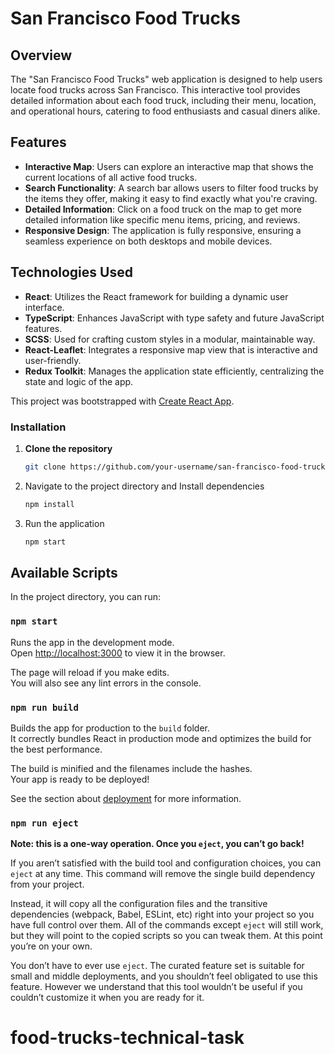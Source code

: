 # San Francisco Food Trucks

## Overview

The "San Francisco Food Trucks" web application is designed to help users locate food trucks across San Francisco. This interactive tool provides detailed information about each food truck, including their menu, location, and operational hours, catering to food enthusiasts and casual diners alike.

## Features

- **Interactive Map**: Users can explore an interactive map that shows the current locations of all active food trucks.
- **Search Functionality**: A search bar allows users to filter food trucks by the items they offer, making it easy to find exactly what you're craving.
- **Detailed Information**: Click on a food truck on the map to get more detailed information like specific menu items, pricing, and reviews.
- **Responsive Design**: The application is fully responsive, ensuring a seamless experience on both desktops and mobile devices.

## Technologies Used

- **React**: Utilizes the React framework for building a dynamic user interface.
- **TypeScript**: Enhances JavaScript with type safety and future JavaScript features.
- **SCSS**: Used for crafting custom styles in a modular, maintainable way.
- **React-Leaflet**: Integrates a responsive map view that is interactive and user-friendly.
- **Redux Toolkit**: Manages the application state efficiently, centralizing the state and logic of the app.


This project was bootstrapped with [Create React App](https://github.com/facebook/create-react-app).

### Installation

1. **Clone the repository**
   ```bash
   git clone https://github.com/your-username/san-francisco-food-trucks.git

2. Navigate to the project directory and Install dependencies
   ```bash
   npm install

3. Run the application
   ```bash
   npm start

## Available Scripts

In the project directory, you can run:

### `npm start`

Runs the app in the development mode.\
Open [http://localhost:3000](http://localhost:3000) to view it in the browser.

The page will reload if you make edits.\
You will also see any lint errors in the console.

### `npm run build`

Builds the app for production to the `build` folder.\
It correctly bundles React in production mode and optimizes the build for the best performance.

The build is minified and the filenames include the hashes.\
Your app is ready to be deployed!

See the section about [deployment](https://facebook.github.io/create-react-app/docs/deployment) for more information.

### `npm run eject`

**Note: this is a one-way operation. Once you `eject`, you can’t go back!**

If you aren’t satisfied with the build tool and configuration choices, you can `eject` at any time. This command will remove the single build dependency from your project.

Instead, it will copy all the configuration files and the transitive dependencies (webpack, Babel, ESLint, etc) right into your project so you have full control over them. All of the commands except `eject` will still work, but they will point to the copied scripts so you can tweak them. At this point you’re on your own.

You don’t have to ever use `eject`. The curated feature set is suitable for small and middle deployments, and you shouldn’t feel obligated to use this feature. However we understand that this tool wouldn’t be useful if you couldn’t customize it when you are ready for it.
# food-trucks-technical-task
